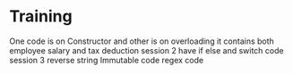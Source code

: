 # Training
One code is on Constructor and other is on overloading it contains both employee salary and tax deduction
session 2 have if else and switch code
session 3 reverse string
Immutable code
regex code
